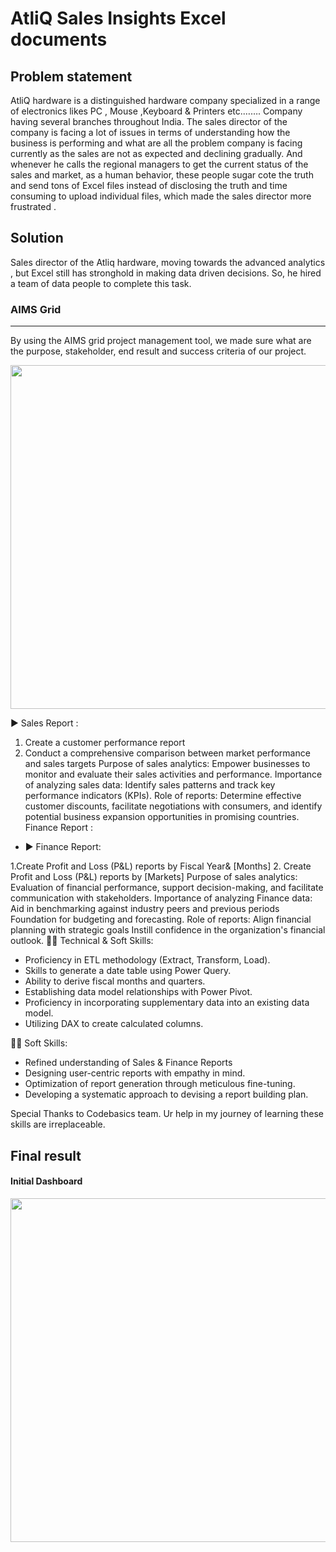 

# AtliQ Sales Insights Excel  documents

## Problem statement

AtliQ hardware is a distinguished hardware company specialized in a range of electronics  likes PC , Mouse ,Keyboard & Printers etc.……. 
Company having several branches throughout India. The sales director of the company is facing a lot of issues in terms of understanding how the business is performing and what are all the problem company is facing currently as the sales are not as expected and declining gradually. And whenever he calls the regional managers to get the current status of the sales and market, as a human behavior, these people  sugar cote the truth and send tons of Excel files instead of disclosing the truth and time consuming to upload individual files, which made the sales director more frustrated . 

## Solution 

Sales director of the Atliq hardware, moving towards the advanced analytics , but Excel still has stronghold in  making data driven decisions. So, he hired a team of data people to complete this task.


### AIMS Grid

---
By using the AIMS grid project management tool, we made sure what are the purpose, stakeholder, end result and success criteria  of our project.


<img src="https://github.com/FeminaMuhammedaliV/Sales-Analytics/assets/58963583/1c63c388-cd91-4b51-9e31-76f4c0dfc384" width="550" class="center">


▶ Sales Report :

1. Create a customer performance report
 2. Conduct a comprehensive comparison between market performance and sales targets
Purpose of sales analytics: Empower businesses to monitor and evaluate their sales activities and performance.
Importance of analyzing sales data: Identify sales patterns and track key performance indicators (KPIs).
Role of reports: Determine effective customer discounts, facilitate negotiations with consumers, and identify potential business expansion opportunities in promising countries.
Finance Report :

- ▶ Finance Report:

 1.Create Profit and Loss (P&L) reports by Fiscal Year& [Months]
 2. Create Profit and Loss (P&L) reports by [Markets]
Purpose of sales analytics: Evaluation of financial performance, support decision-making, and facilitate communication with stakeholders.
Importance of analyzing Finance data: Aid in benchmarking against industry peers and previous periods Foundation for budgeting and forecasting.
Role of reports: Align financial planning with strategic goals Instill confidence in the organization's financial outlook.
👩‍🎓 Technical & Soft Skills:
- Proficiency in ETL methodology (Extract, Transform, Load).
- Skills to generate a date table using Power Query.
- Ability to derive fiscal months and quarters.
- Establishing data model relationships with Power Pivot.
- Proficiency in incorporating supplementary data into an existing data model.
- Utilizing DAX to create calculated columns.

👩‍🎓 Soft Skills:
- Refined understanding of Sales & Finance Reports
- Designing user-centric reports with empathy in mind.
- Optimization of report generation through meticulous fine-tuning.
- Developing a systematic approach to devising a report building plan.

Special Thanks to Codebasics team. Ur help in my journey of learning these skills are irreplaceable.


## Final result 

#### Initial Dashboard

<img src="C:\Users\Femin\OneDrive\Pictures\Screenshots\Screenshot 2023-11-21 191735.png" width="550" class="center">





